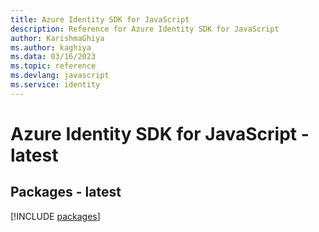 ```yaml
---
title: Azure Identity SDK for JavaScript
description: Reference for Azure Identity SDK for JavaScript
author: KarishmaGhiya
ms.author: kaghiya
ms.data: 03/16/2023
ms.topic: reference
ms.devlang: javascript
ms.service: identity
---
```

# Azure Identity SDK for JavaScript - latest
## Packages - latest
[!INCLUDE [packages](identity-index.md)]